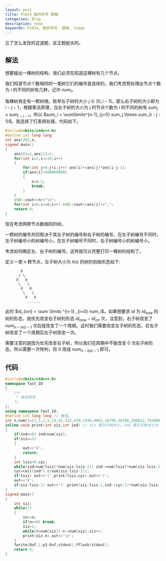 ```yaml
---
layout: post
title: P1814 数的序号 题解
categories: Blog
description: none
keywords: P1814, 数的序号, 题解, luogu
---
```


忘了怎么发现的这道题，反正题挺水的。

## 解法

想要输出一棵树的结构，我们必须先知道这棵树有几个节点。

我们知道节点个数相同的一类树它们的编号是连续的。我们考虑预处理出节点个数为 $i$ 的不同的树有几种，记作 $num_i$。

每棵树肯定有一颗树根。枚举左子树的大小 $j \in [0,i-1]$，那么右子树的大小即为 $i - j - 1$，根据乘法原理，当左子树的大小为 $j$ 时节点个数为 $i$ 的不同的树有 $sum_j \times sum_{i - j - 1}$，所以 $sum_i = \sum\limits^{n-1}_{j=0} sum_j \times sum_{i - j - 1}$。我选择了打表预处理，代码如下。

```cpp
#include<bits/stdc++.h>
#define int long long
int ans[20],n;
signed main()
{
	ans[0]=1,ans[1]=1;
	for(int i=2;i<=19;i++)
	{
		for(int j=0;j<i;j++) ans[i]+=ans[j]*ans[i-j-1];
		if(ans[i]>500000000)
		{
			n=i-1;
			break;
		}
	}
	std::cout<<n<<"\n";
	for(int i=0;i<=n;i++) std::cout<<ans[i]<<",";
	return 0;
}
```

现在考虑两颗节点数相同的树。

一颗树的编号共同取决于其左子树的编号和右子树的编号。在左子树编号不同时，左子树编号小的树编号小。在左子树编号不同时，右子树编号小的树编号小。

考虑如何确定左、右子树的编号。这样就可以完整打印一棵树的结构了。

定义一类 $n$ 颗节点，左子树大小为 $lsiz$ 的树的初始形态如下:

```
       X
      / \
     X   X
      \   \
       X   X
        \   \
         X   X
          ......
```

此时 $id_{ori} = \sum \limits ^{n-1} _{i=0} num_i$。如果想要求 $id$ 为 $id_{now}$ 的树的形态，就优先改变右子树的形态 $id_{now} - id_{ori}$ 次，注意到，右子树改变了 $num_{n-lsiz-1}$ 次后就改变了一个周期。这时我们需要改变左子树的形态，在右子树改变了一个周期后左子树改变一次。

需要注意的是因为优先改变右子树，所以我们在周期中不能改变 $0$ 次右子树形态，所以需要一次特判，将 $0$ 改成 $num_{n-lsiz-1}$ 即可。

## 代码

```cpp
#include<bits/stdc++.h>
namespace fast_IO
{
	/**
	 * 快读快写
	*/
};
using namespace fast_IO;
#define int long long // 害怕。
int n,num[]={1,1,2,5,14,42,132,429,1430,4862,16796,58786,208012,742900,2674440,9694845,35357670,129644790,477638700};
inline void print(int siz,int ind) // siz 表示子树大小，ind 表示子树大小为 siz 中需要打印的树的排序，第几大。
{
	if(ind==0) ind=num[siz];
	if(siz==1)
	{
		out<<'X';
		return;
	}
	int lsiz=0,cyc;
	while(ind>num[lsiz]*num[siz-lsiz-1]) ind-=num[lsiz]*num[siz-lsiz-1],lsiz++; // 确定左子树大小
	cyc=ceil(ind*1.0/num[siz-lsiz-1]);
	if(lsiz) out<<'(',print(lsiz,cyc),out<<')';
	out<<'X';
	if(siz-lsiz-1) out<<'(',print(siz-lsiz-1,ind-(cyc-1)*num[siz-lsiz-1]),out<<')';
}
signed main()
{
	int siz;
	while(1)
	{
		in>>n;
		if(n==0) break;
		siz=1;
		while(n>num[siz]) n-=num[siz],siz++;
		print(siz,n),out<<'\n';
	}
	fwrite(Ouf,1,p3-Ouf,stdout),fflush(stdout);
	return 0;
}
```
